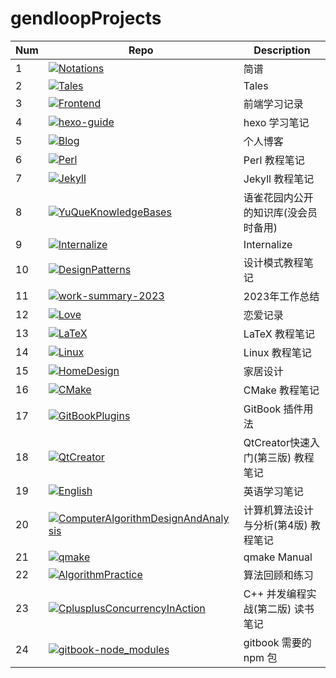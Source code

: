 # gendloopProjects

| **Num** | **Repo** | **Description** |
| ---- | ---- | ---- |
| 1 | [![Notations](https://img.shields.io/github/v/release/gendloop/Notations?display_name=release&style=plastic&logo=github&label=Notations&labelColor=%23bf2b1f&color=blue)](https://github.com/gendloop/Notations)| 简谱 |
| 2 | [![Tales](https://img.shields.io/github/v/release/gendloop/Tales?display_name=release&style=plastic&logo=github&label=Tales&labelColor=%23bf2b1f&color=blue)](https://github.com/gendloop/Tales)| Tales |
| 3 | [![Frontend](https://img.shields.io/github/v/release/gendloop/Frontend?display_name=release&style=plastic&logo=github&label=Frontend&labelColor=%23bf2b1f&color=blue)](https://github.com/gendloop/Frontend)| 前端学习记录 |
| 4 | [![hexo-guide](https://img.shields.io/github/v/release/gendloop/hexo-guide?display_name=release&style=plastic&logo=github&label=hexo-guide&labelColor=%23bf2b1f&color=blue)](https://github.com/gendloop/hexo-guide)| hexo 学习笔记 |
| 5 | [![Blog](https://img.shields.io/github/v/release/gendloop/Blog?display_name=release&style=plastic&logo=github&label=Blog&labelColor=%23bf2b1f&color=blue)](https://github.com/gendloop/Blog)| 个人博客 |
| 6 | [![Perl](https://img.shields.io/github/v/release/gendloop/Perl?display_name=release&style=plastic&logo=github&label=Perl&labelColor=%23bf2b1f&color=blue)](https://github.com/gendloop/Perl)| Perl 教程笔记 |
| 7 | [![Jekyll](https://img.shields.io/github/v/release/gendloop/Jekyll?display_name=release&style=plastic&logo=github&label=Jekyll&labelColor=%23bf2b1f&color=blue)](https://github.com/gendloop/Jekyll)| Jekyll 教程笔记 |
| 8 | [![YuQueKnowledgeBases](https://img.shields.io/github/v/release/gendloop/YuQueKnowledgeBases?display_name=release&style=plastic&logo=github&label=YuQueKnowledgeBases&labelColor=%23bf2b1f&color=blue)](https://github.com/gendloop/YuQueKnowledgeBases)| 语雀花园内公开的知识库(没会员时备用) |
| 9 | [![Internalize](https://img.shields.io/github/v/release/gendloop/Internalize?display_name=release&style=plastic&logo=github&label=Internalize&labelColor=%23bf2b1f&color=blue)](https://github.com/gendloop/Internalize)| Internalize |
| 10 | [![DesignPatterns](https://img.shields.io/github/v/release/gendloop/DesignPatterns?display_name=release&style=plastic&logo=github&label=DesignPatterns&labelColor=%23bf2b1f&color=blue)](https://github.com/gendloop/DesignPatterns)| 设计模式教程笔记 |
| 11 | [![work-summary-2023](https://img.shields.io/github/v/release/gendloop/work-summary-2023?display_name=release&style=plastic&logo=github&label=work-summary-2023&labelColor=%23bf2b1f&color=blue)](https://github.com/gendloop/work-summary-2023)| 2023年工作总结 |
| 12 | [![Love](https://img.shields.io/github/v/release/gendloop/Love?display_name=release&style=plastic&logo=github&label=Love&labelColor=%23bf2b1f&color=blue)](https://github.com/gendloop/Love)| 恋爱记录 |
| 13 | [![LaTeX](https://img.shields.io/github/v/release/gendloop/LaTeX?display_name=release&style=plastic&logo=github&label=LaTeX&labelColor=%23bf2b1f&color=blue)](https://github.com/gendloop/LaTeX)| LaTeX 教程笔记 |
| 14 | [![Linux](https://img.shields.io/github/v/release/gendloop/Linux?display_name=release&style=plastic&logo=github&label=Linux&labelColor=%23bf2b1f&color=blue)](https://github.com/gendloop/Linux)| Linux 教程笔记 |
| 15 | [![HomeDesign](https://img.shields.io/github/v/release/gendloop/HomeDesign?display_name=release&style=plastic&logo=github&label=HomeDesign&labelColor=%23bf2b1f&color=blue)](https://github.com/gendloop/HomeDesign)| 家居设计 |
| 16 | [![CMake](https://img.shields.io/github/v/release/gendloop/CMake?display_name=release&style=plastic&logo=github&label=CMake&labelColor=%23bf2b1f&color=blue)](https://github.com/gendloop/CMake)| CMake 教程笔记 |
| 17 | [![GitBookPlugins](https://img.shields.io/github/v/release/gendloop/GitBookPlugins?display_name=release&style=plastic&logo=github&label=GitBookPlugins&labelColor=%23bf2b1f&color=blue)](https://github.com/gendloop/GitBookPlugins)| GitBook 插件用法 |
| 18 | [![QtCreator](https://img.shields.io/github/v/release/gendloop/QtCreator?display_name=release&style=plastic&logo=github&label=QtCreator&labelColor=%23bf2b1f&color=blue)](https://github.com/gendloop/QtCreator)| QtCreator快速入门(第三版) 教程笔记 |
| 19 | [![English](https://img.shields.io/github/v/release/gendloop/English?display_name=release&style=plastic&logo=github&label=English&labelColor=%23bf2b1f&color=blue)](https://github.com/gendloop/English)| 英语学习笔记 |
| 20 | [![ComputerAlgorithmDesignAndAnalysis](https://img.shields.io/github/v/release/gendloop/ComputerAlgorithmDesignAndAnalysis?display_name=release&style=plastic&logo=github&label=ComputerAlgorithmDesignAndAnalysis&labelColor=%23bf2b1f&color=blue)](https://github.com/gendloop/ComputerAlgorithmDesignAndAnalysis)| 计算机算法设计与分析(第4版) 教程笔记 |
| 21 | [![qmake](https://img.shields.io/github/v/release/gendloop/qmake?display_name=release&style=plastic&logo=github&label=qmake&labelColor=%23bf2b1f&color=blue)](https://github.com/gendloop/qmake)| qmake Manual |
| 22 | [![AlgorithmPractice](https://img.shields.io/github/v/release/gendloop/AlgorithmPractice?display_name=release&style=plastic&logo=github&label=AlgorithmPractice&labelColor=%23bf2b1f&color=blue)](https://github.com/gendloop/AlgorithmPractice)| 算法回顾和练习 |
| 23 | [![CplusplusConcurrencyInAction](https://img.shields.io/github/v/release/gendloop/CplusplusConcurrencyInAction?display_name=release&style=plastic&logo=github&label=CplusplusConcurrencyInAction&labelColor=%23bf2b1f&color=blue)](https://github.com/gendloop/CplusplusConcurrencyInAction)| C++ 并发编程实战(第二版) 读书笔记 |
| 24 | [![gitbook-node_modules](https://img.shields.io/github/v/release/gendloop/gitbook-node_modules?display_name=release&style=plastic&logo=github&label=gitbook-node_modules&labelColor=%23bf2b1f&color=blue)](https://github.com/gendloop/gitbook-node_modules)| gitbook 需要的 npm 包 |

